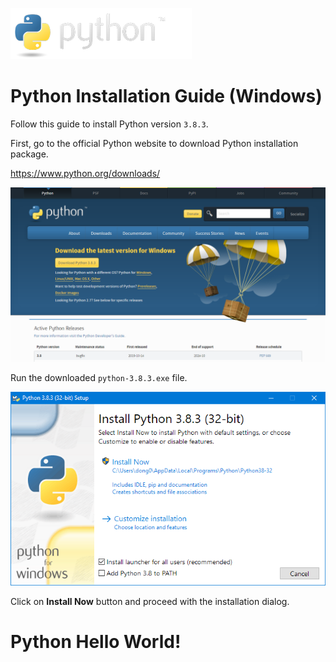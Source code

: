 ![alt text](img/python-logo.png)
# Python Installation Guide (Windows)
Follow this guide to install
Python version `3.8.3`.

First, go to the official Python website
to download Python installation package.

<https://www.python.org/downloads/>

![screenshot](img/official_website.png)

Run the downloaded `python-3.8.3.exe` file.

![screenshot](img/setup-1.png)

Click on **Install Now** button and proceed with the
installation dialog.

# Python Hello World!

